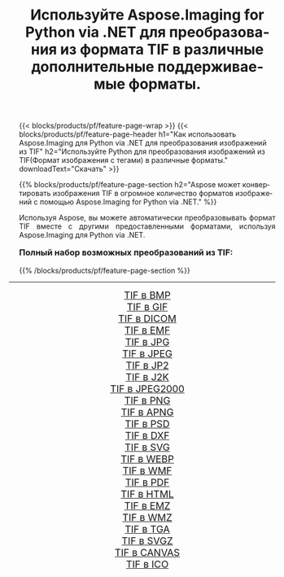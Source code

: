 ﻿---
title: Используйте Aspose.Imaging for Python via .NET для преобразования из формата TIF в различные дополнительные поддерживаемые форматы. 
weight: 3920
url: /ru/python-net/conversion/from/tif/ 
lang: ru
langdirlevel: 2
locales: zh-hans,ja,it,ru,de,es,fr,nl,id,lt,pl,pt,vi,tr,ko,zh-hant,ar,hi,th,sv,cs,uk,he
description: Вы можете быстро преобразовать TIF(Формат изображения с тегами) в различные форматы, используя Aspose.Imaging for Python via .NET.
---

{{< blocks/products/pf/feature-page-wrap >}}
{{< blocks/products/pf/feature-page-header h1="Как использовать Aspose.Imaging для Python via .NET для преобразования изображений из TIF" h2="Используйте Python для преобразования изображений из TIF(Формат изображения с тегами) в различные форматы." downloadText="Скачать" >}}


{{% blocks/products/pf/feature-page-section  h2="Aspose может конвертировать изображения TIF в огромное количество форматов изображений с помощью Aspose.Imaging for Python via .NET." %}}
<p align=justify>Используя Aspose, вы можете автоматически преобразовывать формат TIF вместе с другими предоставленными форматами, используя Aspose.Imaging для Python via .NET. </p>
<h3 style="margin-top:16px;">
Полный набор возможных преобразований из TIF:
</h3>
{{% /blocks/products/pf/feature-page-section %}}
<div class="container-fluid productfamilypage bg-gray">
    <div class="convertypes bg-gray agp-content section">
        <div class="container">
		<hr style="margin-left:-20px;"/>
		<div class="row other-converters" style="gap: 10px;font-size: 19px;text-align:center;">
		    <div class='col-md-3 other-converter remove-lp remove-rp'><a href="/imaging/ru/python-net/conversion/tif-to-bmp/" style="padding:15px;">TIF в BMP</a></div><div class='col-md-3 other-converter remove-lp remove-rp'><a href="/imaging/ru/python-net/conversion/tif-to-gif/" style="padding:15px;">TIF в GIF</a></div><div class='col-md-3 other-converter remove-lp remove-rp'><a href="/imaging/ru/python-net/conversion/tif-to-dicom/" style="padding:15px;">TIF в DICOM</a></div><div class='col-md-3 other-converter remove-lp remove-rp'><a href="/imaging/ru/python-net/conversion/tif-to-emf/" style="padding:15px;">TIF в EMF</a></div><div class='col-md-3 other-converter remove-lp remove-rp'><a href="/imaging/ru/python-net/conversion/tif-to-jpg/" style="padding:15px;">TIF в JPG</a></div><div class='col-md-3 other-converter remove-lp remove-rp'><a href="/imaging/ru/python-net/conversion/tif-to-jpeg/" style="padding:15px;">TIF в JPEG</a></div><div class='col-md-3 other-converter remove-lp remove-rp'><a href="/imaging/ru/python-net/conversion/tif-to-jp2/" style="padding:15px;">TIF в JP2</a></div><div class='col-md-3 other-converter remove-lp remove-rp'><a href="/imaging/ru/python-net/conversion/tif-to-j2k/" style="padding:15px;">TIF в J2K</a></div><div class='col-md-3 other-converter remove-lp remove-rp'><a href="/imaging/ru/python-net/conversion/tif-to-jpeg2000/" style="padding:15px;">TIF в JPEG2000</a></div><div class='col-md-3 other-converter remove-lp remove-rp'><a href="/imaging/ru/python-net/conversion/tif-to-png/" style="padding:15px;">TIF в PNG</a></div><div class='col-md-3 other-converter remove-lp remove-rp'><a href="/imaging/ru/python-net/conversion/tif-to-apng/" style="padding:15px;">TIF в APNG</a></div><div class='col-md-3 other-converter remove-lp remove-rp'><a href="/imaging/ru/python-net/conversion/tif-to-psd/" style="padding:15px;">TIF в PSD</a></div><div class='col-md-3 other-converter remove-lp remove-rp'><a href="/imaging/ru/python-net/conversion/tif-to-dxf/" style="padding:15px;">TIF в DXF</a></div><div class='col-md-3 other-converter remove-lp remove-rp'><a href="/imaging/ru/python-net/conversion/tif-to-svg/" style="padding:15px;">TIF в SVG</a></div><div class='col-md-3 other-converter remove-lp remove-rp'><a href="/imaging/ru/python-net/conversion/tif-to-webp/" style="padding:15px;">TIF в WEBP</a></div><div class='col-md-3 other-converter remove-lp remove-rp'><a href="/imaging/ru/python-net/conversion/tif-to-wmf/" style="padding:15px;">TIF в WMF</a></div><div class='col-md-3 other-converter remove-lp remove-rp'><a href="/imaging/ru/python-net/conversion/tif-to-pdf/" style="padding:15px;">TIF в PDF</a></div><div class='col-md-3 other-converter remove-lp remove-rp'><a href="/imaging/ru/python-net/conversion/tif-to-html/" style="padding:15px;">TIF в HTML</a></div><div class='col-md-3 other-converter remove-lp remove-rp'><a href="/imaging/ru/python-net/conversion/tif-to-emz/" style="padding:15px;">TIF в EMZ</a></div><div class='col-md-3 other-converter remove-lp remove-rp'><a href="/imaging/ru/python-net/conversion/tif-to-wmz/" style="padding:15px;">TIF в WMZ</a></div><div class='col-md-3 other-converter remove-lp remove-rp'><a href="/imaging/ru/python-net/conversion/tif-to-tga/" style="padding:15px;">TIF в TGA</a></div><div class='col-md-3 other-converter remove-lp remove-rp'><a href="/imaging/ru/python-net/conversion/tif-to-svgz/" style="padding:15px;">TIF в SVGZ</a></div><div class='col-md-3 other-converter remove-lp remove-rp'><a href="/imaging/ru/python-net/conversion/tif-to-canvas/" style="padding:15px;">TIF в CANVAS</a></div><div class='col-md-3 other-converter remove-lp remove-rp'><a href="/imaging/ru/python-net/conversion/tif-to-ico/" style="padding:15px;">TIF в ICO</a></div>
                </div>
        </div>
    </div>
</div>
<br/>

